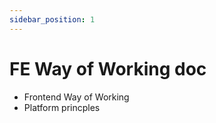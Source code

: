 ```yaml
---
sidebar_position: 1
---
```


# FE Way of Working doc

- Frontend Way of Working
- Platform princples
